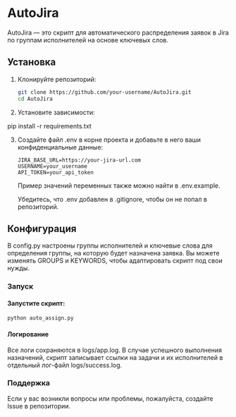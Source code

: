 # AutoJira

AutoJira — это скрипт для автоматического распределения заявок в Jira по группам исполнителей на основе ключевых слов. 

## Установка

1. Клонируйте репозиторий:

   ```bash
   git clone https://github.com/your-username/AutoJira.git
   cd AutoJira
   ```

2. Установите зависимости:

pip install -r requirements.txt

3. Создайте файл .env в корне проекта и добавьте в него ваши конфиденциальные данные:

    ```plaintext
    JIRA_BASE_URL=https://your-jira-url.com
    USERNAME=your_username
    API_TOKEN=your_api_token
    ```

    Пример значений переменных также можно найти в .env.example.

    Убедитесь, что .env добавлен в .gitignore, чтобы он не попал в репозиторий.

## Конфигурация

В config.py настроены группы исполнителей и ключевые слова для определения группы, на которую будет назначена заявка. Вы можете изменять GROUPS и KEYWORDS, чтобы адаптировать скрипт под свои нужды.

### Запуск

#### Запустите скрипт:

```bash
python auto_assign.py
```
#### Логирование

Все логи сохраняются в logs/app.log. В случае успешного выполнения назначений, скрипт записывает ссылки на задачи и их исполнителей в отдельный лог-файл logs/success.log.

### Поддержка

Если у вас возникли вопросы или проблемы, пожалуйста, создайте Issue в репозитории.